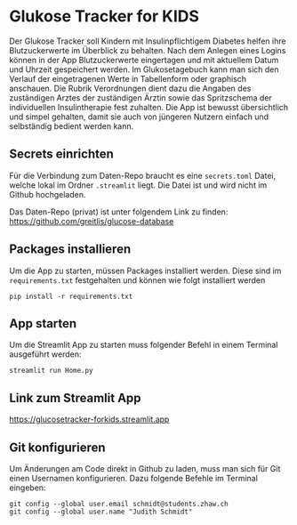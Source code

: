 # Glukose Tracker for KIDS
Der Glukose Tracker soll Kindern mit Insulinpflichtigem Diabetes helfen ihre Blutzuckerwerte im Überblick zu behalten. Nach dem Anlegen eines Logins können in der App Blutzuckerwerte eingertagen und mit aktuellem Datum und Uhrzeit gespeichert werden. Im Glukosetagebuch kann man sich den Verlauf der eingetragenen Werte in Tabellenform oder graphisch anschauen. Die Rubrik Verordnungen dient dazu die Angaben des zuständigen Arztes der zuständigen Ärztin sowie das Spritzschema der individuellen Insulintherapie fest zuhalten.
Die App ist bewusst übersichtlich und simpel gehalten, damit sie auch von jüngeren Nutzern einfach und selbständig bedient werden kann.

## Secrets einrichten
Für die Verbindung zum Daten-Repo braucht es eine `secrets.toml` Datei, welche lokal im Ordner `.streamlit` liegt. Die Datei ist und wird nicht im Github hochgeladen. 

Das Daten-Repo (privat) ist unter folgendem Link zu finden:
https://github.com/greitlis/glucose-database

## Packages installieren
Um die App zu starten, müssen Packages installiert werden. Diese sind im `requirements.txt` festgehalten und können wie folgt installiert werden

```
pip install -r requirements.txt
```

## App starten
Um die Streamlit App zu starten muss folgender Befehl in einem Terminal ausgeführt werden:
```
streamlit run Home.py
```


## Link zum Streamlit App
https://glucosetracker-forkids.streamlit.app

## Git konfigurieren
Um Änderungen am Code direkt in Github zu laden, muss man sich für Git einen Usernamen konfigurieren. Dazu folgende Befehle im Terminal eingeben:
```
git config --global user.email schmidt@students.zhaw.ch    
git config --global user.name "Judith Schmidt"   
```                    

